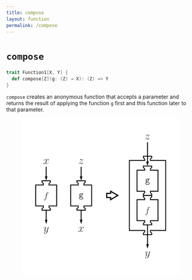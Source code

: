 ```yaml
---
title: compose
layout: function
permalink: /compose
---
```


# `compose`

~~~ scala
trait Function1[X, Y] {
  def compose[Z](g: (Z) ⇒ X): (Z) => Y
}
~~~

`compose` creates an anonymous function that accepts a parameter and returns the result of applying the function `g` first and this function later to that parameter.

<figure class="diagram">
  <img src="images/compose.svg" alt="compose function">
  <!-- <figcaption class="diagram-desc"></figcaption> -->
</figure>
